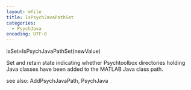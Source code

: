 ```yaml
---
layout: mfile
title: IsPsychJavaPathSet
categories:
  - PsychJava
encoding: UTF-8
---
```


isSet=IsPsychJavaPathSet(newValue)

Set and retain state indicating whether Psychtoolbox directories holding
Java classes have been added to the MATLAB Java class path.

see also: AddPsychJavaPath, PsychJava